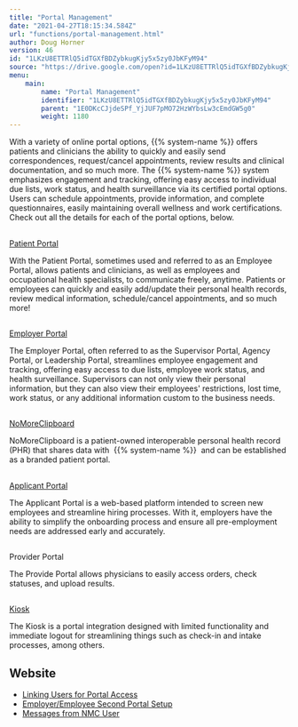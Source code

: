 ```yaml
---
title: "Portal Management"
date: "2021-04-27T18:15:34.584Z"
url: "functions/portal-management.html"
author: Doug Horner
version: 46
id: "1LKzU8ETTRlQ5idTGXfBDZybkugKjy5x5zy0JbKFyM94"
source: "https://drive.google.com/open?id=1LKzU8ETTRlQ5idTGXfBDZybkugKjy5x5zy0JbKFyM94"
menu:
    main:
        name: "Portal Management"
        identifier: "1LKzU8ETTRlQ5idTGXfBDZybkugKjy5x5zy0JbKFyM94"
        parent: "1E0DKcCJjdeSPf_YjJUF7pMO72HzWYbsLw3cEmdGW5g0"
        weight: 1180
---
```









With a variety of online portal options, {{% system-name %}} offers patients and clinicians the ability to quickly and easily send correspondences, request/cancel appointments, review results and clinical documentation, and so much more. The {{% system-name %}} system emphasizes engagement and tracking, offering easy access to individual due lists, work status, and health surveillance via its certified portal options. Users can schedule appointments, provide information, and complete questionnaires, easily maintaining overall wellness and work certifications. Check out all the details for each of the portal options, below.







## 

[Patient Portal](portal-management/patient-portal-first-time-setup-and-configuration.html)

With the Patient Portal, sometimes used and referred to as an Employee Portal, allows patients and clinicians, as well as employees and occupational health specialists, to communicate freely, anytime. Patients or employees can quickly and easily add/update their personal health records, review medical information, schedule/cancel appointments, and so much more!



## 

[Employer Portal](portal-management/employer-portal-setup.html)

The Employer Portal, often referred to as the Supervisor Portal, Agency Portal, or Leadership Portal, streamlines employee engagement and tracking, offering easy access to due lists, employee work status, and health surveillance. Supervisors can not only view their personal information, but they can also view their employees' restrictions, lost time, work status, or any additional information custom to the business needs.





## 

[NoMoreClipboard](portal-management/nomoreclipboard.html)

NoMoreClipboard is a patient-owned interoperable personal health record (PHR) that shares data with  {{% system-name %}}  and can be established as a branded patient portal.



## 

[Applicant Portal](portal-management/applicant-portal.html)

The Applicant Portal is a web-based platform intended to screen new employees and streamline hiring processes. With it, employers have the ability to simplify the onboarding process and ensure all pre-employment needs are addressed early and accurately.





## 

Provider Portal

The Provide Portal allows physicians to easily access orders, check statuses, and upload results.



## 

[Kiosk](portal-management/kiosk.html)

The Kiosk is a portal integration designed with limited functionality and immediate logout for streamlining things such as check-in and intake processes, among others.







## Website







* [Linking Users for Portal Access](portal-management/linking-users-for-portal-access.html)
* [Employer/Employee Second Portal Setup](portal-management/employer-employee-second-portal-setup.html)
* [Messages from NMC User](portal-management/messages-from-nmc-user.html)

